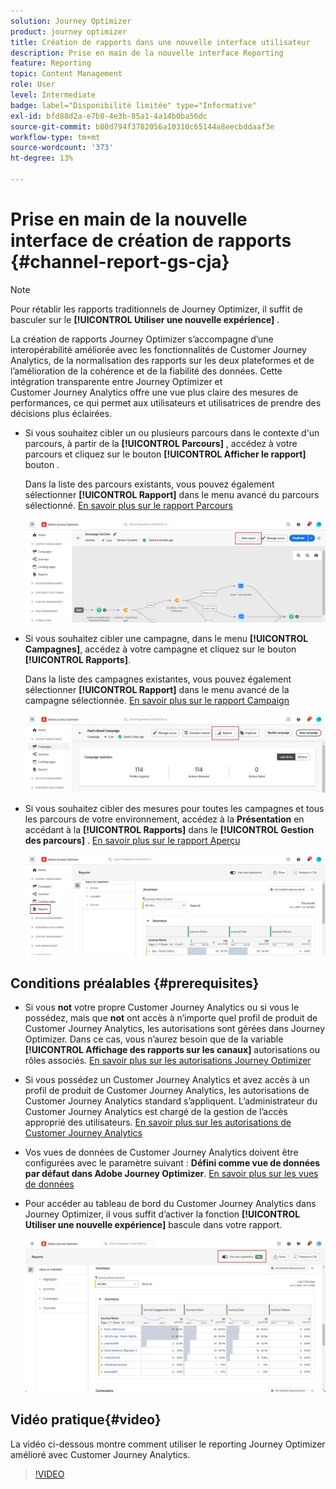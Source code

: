 ```yaml
---
solution: Journey Optimizer
product: journey optimizer
title: Création de rapports dans une nouvelle interface utilisateur
description: Prise en main de la nouvelle interface Reporting
feature: Reporting
topic: Content Management
role: User
level: Intermediate
badge: label="Disponibilité limitée" type="Informative"
exl-id: bfd88d2a-e7b8-4e3b-85a1-4a14b0ba56dc
source-git-commit: b80d794f3782056a10310c65144a8eecbddaaf3e
workflow-type: tm+mt
source-wordcount: '373'
ht-degree: 13%

---
```


# Prise en main de la nouvelle interface de création de rapports {#channel-report-gs-cja}

>[!NOTE]
>
> Pour rétablir les rapports traditionnels de Journey Optimizer, il suffit de basculer sur le **[!UICONTROL Utiliser une nouvelle expérience]** .

La création de rapports Journey Optimizer s’accompagne d’une interopérabilité améliorée avec les fonctionnalités de Customer Journey Analytics, de la normalisation des rapports sur les deux plateformes et de l’amélioration de la cohérence et de la fiabilité des données. Cette intégration transparente entre Journey Optimizer et Customer Journey Analytics offre une vue plus claire des mesures de performances, ce qui permet aux utilisateurs et utilisatrices de prendre des décisions plus éclairées.

* Si vous souhaitez cibler un ou plusieurs parcours dans le contexte d&#39;un parcours, à partir de la **[!UICONTROL Parcours]** , accédez à votre parcours et cliquez sur le bouton **[!UICONTROL Afficher le rapport]** bouton .

  Dans la liste des parcours existants, vous pouvez également sélectionner **[!UICONTROL Rapport]** dans le menu avancé du parcours sélectionné. [En savoir plus sur le rapport Parcours](journey-global-report-cja.md)

  ![](assets/gs-cja-report-3.png)

* Si vous souhaitez cibler une campagne, dans le menu **[!UICONTROL Campagnes]**, accédez à votre campagne et cliquez sur le bouton **[!UICONTROL Rapports]**.

  Dans la liste des campagnes existantes, vous pouvez également sélectionner **[!UICONTROL Rapport]** dans le menu avancé de la campagne sélectionnée. [En savoir plus sur le rapport Campaign](campaign-global-report-cja.md)

  ![](assets/gs-cja-report-2.png)

* Si vous souhaitez cibler des mesures pour toutes les campagnes et tous les parcours de votre environnement, accédez à la **Présentation** en accédant à la **[!UICONTROL Rapports]** dans le **[!UICONTROL Gestion des parcours]** . [En savoir plus sur le rapport Aperçu](channel-report-cja.md)

  ![](assets/gs-cja-report-1.png)

## Conditions préalables {#prerequisites}

* Si vous **not** votre propre Customer Journey Analytics ou si vous le possédez, mais que **not** ont accès à n’importe quel profil de produit de Customer Journey Analytics, les autorisations sont gérées dans Journey Optimizer. Dans ce cas, vous n’aurez besoin que de la variable **[!UICONTROL Affichage des rapports sur les canaux]** autorisations ou rôles associés. [En savoir plus sur les autorisations Journey Optimizer](../administration/permissions.md)
* Si vous possédez un Customer Journey Analytics et avez accès à un profil de produit de Customer Journey Analytics, les autorisations de Customer Journey Analytics standard s’appliquent. L’administrateur du Customer Journey Analytics est chargé de la gestion de l’accès approprié des utilisateurs. [En savoir plus sur les autorisations de Customer Journey Analytics](https://experienceleague.adobe.com/en/docs/analytics-platform/using/technotes/access-control)
* Vos vues de données de Customer Journey Analytics doivent être configurées avec le paramètre suivant : **Défini comme vue de données par défaut dans Adobe Journey Optimizer**. [En savoir plus sur les vues de données](https://experienceleague.adobe.com/fr/docs/analytics-platform/using/cja-dataviews/create-dataview)
* Pour accéder au tableau de bord du Customer Journey Analytics dans Journey Optimizer, il vous suffit d’activer la fonction **[!UICONTROL Utiliser une nouvelle expérience]** bascule dans votre rapport.

  ![](assets/cja-option.png)

## Vidéo pratique{#video}

La vidéo ci-dessous montre comment utiliser le reporting Journey Optimizer amélioré avec Customer Journey Analytics.

>[!VIDEO](https://video.tv.adobe.com/v/3430413)